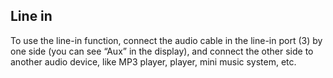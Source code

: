## Line in

To use the line-in function, connect the audio cable in the line-in port (3) by
one side (you can see “Aux” in the display), and connect the other side to
another audio device, like MP3 player, player, mini music system, etc.
